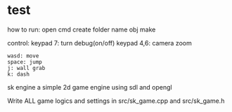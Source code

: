 # test
how to run: 
    open cmd
    create folder name obj
    make 

control:
    keypad 7: turn debug(on/off)
    keypad 4,6: camera zoom

    wasd: move
    space: jump
    j: wall grab
    k: dash


sk engine
a simple 2d game engine using sdl and opengl

Write ALL game logics and settings in src/sk_game.cpp and src/sk_game.h

